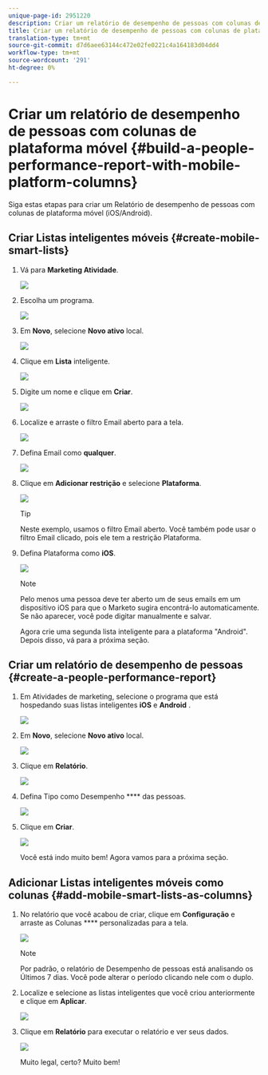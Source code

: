 ```yaml
---
unique-page-id: 2951220
description: Criar um relatório de desempenho de pessoas com colunas de plataforma móvel - Documentos do marketing - Documentação do produto
title: Criar um relatório de desempenho de pessoas com colunas de plataforma móvel
translation-type: tm+mt
source-git-commit: d7d6aee63144c472e02fe0221c4a164183d04dd4
workflow-type: tm+mt
source-wordcount: '291'
ht-degree: 0%

---
```



# Criar um relatório de desempenho de pessoas com colunas de plataforma móvel {#build-a-people-performance-report-with-mobile-platform-columns}

Siga estas etapas para criar um Relatório de desempenho de pessoas com colunas de plataforma móvel (iOS/Android).

## Criar Listas inteligentes móveis {#create-mobile-smart-lists}

1. Vá para **Marketing Atividade**.

   ![](assets/ma.png)

1. Escolha um programa.

   ![](assets/two-1.png)

1. Em **Novo**, selecione **Novo ativo** local.

   ![](assets/three-1.png)

1. Clique em **Lista** inteligente.

   ![](assets/four-1.png)

1. Digite um nome e clique em **Criar**.

   ![](assets/five-1.png)

1. Localize e arraste o filtro Email aberto para a tela.

   ![](assets/six-1.png)

1. Defina Email como **qualquer**.

   ![](assets/seven.png)

1. Clique em **Adicionar restrição** e selecione **Plataforma**.

   ![](assets/eight.png)

   >[!TIP]
   >
   >Neste exemplo, usamos o filtro Email aberto. Você também pode usar o filtro Email clicado, pois ele tem a restrição Plataforma.

1. Defina Plataforma como **iOS**.

   ![](assets/nine.png)

   >[!NOTE]
   >
   >Pelo menos uma pessoa deve ter aberto um de seus emails em um dispositivo iOS para que o Marketo sugira encontrá-lo automaticamente. Se não aparecer, você pode digitar manualmente e salvar.

   Agora crie uma segunda lista inteligente para a plataforma &quot;Android&quot;. Depois disso, vá para a próxima seção.

## Criar um relatório de desempenho de pessoas {#create-a-people-performance-report}

1. Em Atividades de marketing, selecione o programa que está hospedando suas listas inteligentes **iOS** e **Android** .

   ![](assets/ten.png)

1. Em **Novo**, selecione **Novo ativo** local.

   ![](assets/eleven.png)

1. Clique em **Relatório**.

   ![](assets/twelve.png)

1. Defina Tipo como Desempenho **** das pessoas.

   ![](assets/thirteen.png)

1. Clique em **Criar**.

   ![](assets/fourteen.png)

   Você está indo muito bem! Agora vamos para a próxima seção.

## Adicionar Listas inteligentes móveis como colunas {#add-mobile-smart-lists-as-columns}

1. No relatório que você acabou de criar, clique em **Configuração** e arraste as Colunas **** personalizadas para a tela.

   ![](assets/fifteen.png)

   >[!NOTE]
   >
   >Por padrão, o relatório de Desempenho de pessoas está analisando os Últimos 7 dias. Você pode alterar o período clicando nele com o duplo.

1. Localize e selecione as listas inteligentes que você criou anteriormente e clique em **Aplicar**.

   ![](assets/sixteen.png)

1. Clique em **Relatório** para executar o relatório e ver seus dados.

   ![](assets/seventeen.png)

   Muito legal, certo? Muito bem!

